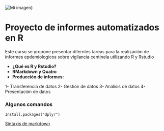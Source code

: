 ![Mi imagen]([main/logo_1.png))


# Proyecto de informes automatizados en R

<p>
Este curso se propone presentar diferntes tareas para la realización de informes epdemiologicos sobre vigilancia centinela utilizando R y Rstudio
</p>



- **¿Qué es R y Rstudio?**
- **RMarkdown y Quatro**
- **Producción de informes:**

 1-  Transferencia de datos
 2- Gestión de datos
 3- Análisis de datos
 4- Presentación de datos


### Algunos comandos
```
Install.packages("dplyr")
```

[Sintaxis de markdown](https://www.markdownguide.org/basic-syntax/ "Sintaxis de markdown")
